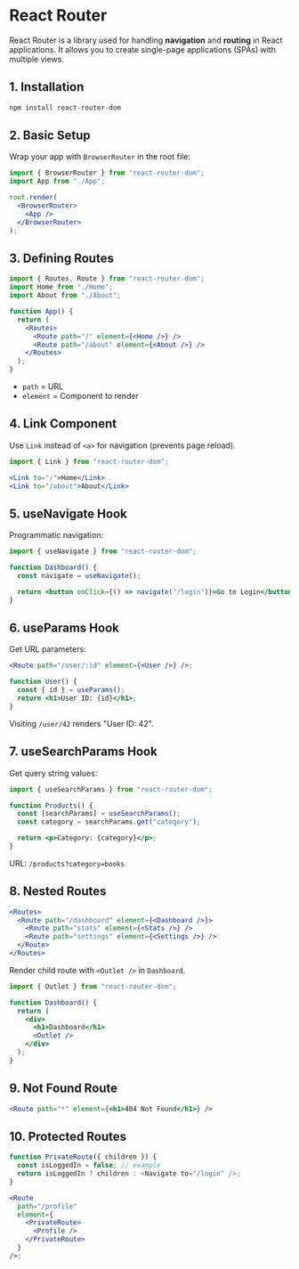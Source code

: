 # React Router

React Router is a library used for handling **navigation** and **routing** in React applications. It allows you to create single-page applications (SPAs) with multiple views.

## 1. Installation

```bash
npm install react-router-dom
```

## 2. Basic Setup

Wrap your app with `BrowserRouter` in the root file:

```jsx
import { BrowserRouter } from "react-router-dom";
import App from "./App";

root.render(
  <BrowserRouter>
    <App />
  </BrowserRouter>
);
```

## 3. Defining Routes

```jsx
import { Routes, Route } from "react-router-dom";
import Home from "./Home";
import About from "./About";

function App() {
  return (
    <Routes>
      <Route path="/" element={<Home />} />
      <Route path="/about" element={<About />} />
    </Routes>
  );
}
```

- `path` = URL
- `element` = Component to render

## 4. Link Component

Use `Link` instead of `<a>` for navigation (prevents page reload).

```jsx
import { Link } from "react-router-dom";

<Link to="/">Home</Link>
<Link to="/about">About</Link>
```

## 5. useNavigate Hook

Programmatic navigation:

```jsx
import { useNavigate } from "react-router-dom";

function Dashboard() {
  const navigate = useNavigate();

  return <button onClick={() => navigate("/login")}>Go to Login</button>;
}
```

## 6. useParams Hook

Get URL parameters:

```jsx
<Route path="/user/:id" element={<User />} />;

function User() {
  const { id } = useParams();
  return <h1>User ID: {id}</h1>;
}
```

Visiting `/user/42` renders "User ID: 42".

## 7. useSearchParams Hook

Get query string values:

```jsx
import { useSearchParams } from "react-router-dom";

function Products() {
  const [searchParams] = useSearchParams();
  const category = searchParams.get("category");

  return <p>Category: {category}</p>;
}
```

URL: `/products?category=books`

## 8. Nested Routes

```jsx
<Routes>
  <Route path="/dashboard" element={<Dashboard />}>
    <Route path="stats" element={<Stats />} />
    <Route path="settings" element={<Settings />} />
  </Route>
</Routes>
```

Render child route with `<Outlet />` in `Dashboard`.

```jsx
import { Outlet } from "react-router-dom";

function Dashboard() {
  return (
    <div>
      <h1>Dashboard</h1>
      <Outlet />
    </div>
  );
}
```

## 9. Not Found Route

```jsx
<Route path="*" element={<h1>404 Not Found</h1>} />
```

## 10. Protected Routes

```jsx
function PrivateRoute({ children }) {
  const isLoggedIn = false; // example
  return isLoggedIn ? children : <Navigate to="/login" />;
}

<Route
  path="/profile"
  element={
    <PrivateRoute>
      <Profile />
    </PrivateRoute>
  }
/>;
```
